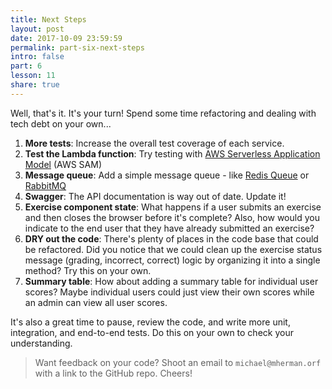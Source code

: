 ```yaml
---
title: Next Steps
layout: post
date: 2017-10-09 23:59:59
permalink: part-six-next-steps
intro: false
part: 6
lesson: 11
share: true
---
```


Well, that's it. It's your turn! Spend some time refactoring and dealing with tech debt on your own...

1. **More tests**: Increase the overall test coverage of each service.
1. **Test the Lambda function**: Try testing with [AWS Serverless Application Model](https://github.com/awslabs/serverless-application-model) (AWS SAM)
1. **Message queue**: Add a simple message queue - like [Redis Queue](http://python-rq.org/) or [RabbitMQ](https://www.rabbitmq.com/)
1. **Swagger**: The API documentation is way out of date. Update it!
1. **Exercise component state**: What happens if a user submits an exercise and then closes the browser before it's complete? Also, how would you indicate to the end user that they have already submitted an exercise?
1. **DRY out the code**: There's plenty of places in the code base that could be refactored. Did you notice that we could clean up the exercise status message (grading, incorrect, correct) logic by organizing it into a single method? Try this on your own.
1. **Summary table**: How about adding a summary table for individual user scores? Maybe individual users could just view their own scores while an admin can view all user scores.

It's also a great time to pause, review the code, and write more unit,  integration, and end-to-end tests. Do this on your own to check your understanding.

> Want feedback on your code? Shoot an email to `michael@mherman.orf` with a link to the GitHub repo. Cheers!
